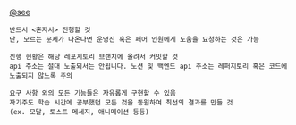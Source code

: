 <a href="https://lyrical-brain-e0f.notion.site/40eef9502e634ac58f5f544910bac37c?pvs=4">@see</a>

```
반드시 <혼자서> 진행할 것
단, 모르는 문제가 나온다면 운영진 혹은 페어 인원에게 도움을 요청하는 것은 가능
```

```
진행 현황은 해당 레포지토리 브랜치에 올려서 커밋할 것
api 주소는 절대 노출되서는 안됩니다. 노션 및 백엔드 api 주소는 레퍼지토리 혹은 코드에 노출되지 않노록 주의
```

```
요구 사항 외의 모든 기능들은 자유롭게 구현할 수 있음
자기주도 학습 시간에 공부했던 모든 것을 동원하여 최선의 결과를 만들 것
(ex. 모달, 토스트 메세지, 애니메이션 등등)
```
